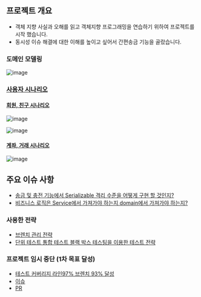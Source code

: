 ## 프로젝트 개요
- 객체 지향 사실과 오해를 읽고 객체지향 프로그래밍을 연습하기 위하여 프로젝트를 시작 했습니다.
- 동시성 이슈 해결에 대한 이해를 높이고 싶어서 간편송금 기능을 골랐습니다.

### 도메인 모델링
![image](https://user-images.githubusercontent.com/126523988/231641050-3d402f7d-f075-4a84-bb95-6126782cdc1c.png)

### [사용자 시나리오](https://github.com/jungmini0601/pay/wiki)
#### [회원, 친구 시나리오](https://github.com/jungmini0601/pay/wiki/%ED%9A%8C%EC%9B%90-%EC%8B%9C%EB%82%98%EB%A6%AC%EC%98%A4)
![image](https://user-images.githubusercontent.com/126523988/230802866-5aa2c84e-5348-48b5-ba9a-1d3f8f948381.png)

![image](https://user-images.githubusercontent.com/126523988/230802933-4977c85d-5d3f-499b-9d62-fc6757e5e762.png)

#### [계좌, 거래 시나리오](https://github.com/jungmini0601/pay/wiki/%EA%B3%84%EC%A2%8C-%EC%8B%9C%EB%82%98%EB%A6%AC%EC%98%A4)
![image](https://user-images.githubusercontent.com/126523988/230803093-47e7eb86-6c68-44d6-bdf6-ea9517b92726.png)

## 주요 이슈 사항
- [송금 및 충전 기능에서 Serializable 격리 수준을 어떻게 구현 할 것인지?](https://jungmini-laboratory.tistory.com/56)
- [비즈니스 로직은 Service에서 가져가야 하는지 domain에서 가져가야 하는지?](https://github.com/jungmini0601/pay/issues/26)

### 사용한 전략
- [브렌치 관리 전략](https://jungmini-laboratory.tistory.com/26)
- [단위 테스트 통합 테스트 블랙 박스 테스팅을 이용한 테스트 전략](https://jungmini-laboratory.tistory.com/28)

### 프로젝트 임시 중단 (1차 목표 달성)
- [테스트 커버리지 라인97% 브렌치 93% 달성](https://github.com/jungmini0601/pay/pull/50)
- [이슈](https://github.com/jungmini0601/pay/issues?q=is%3Aissue+is%3Aclosed)
- [PR](https://github.com/jungmini0601/pay/pulls?q=is%3Apr+is%3Aclosed)
